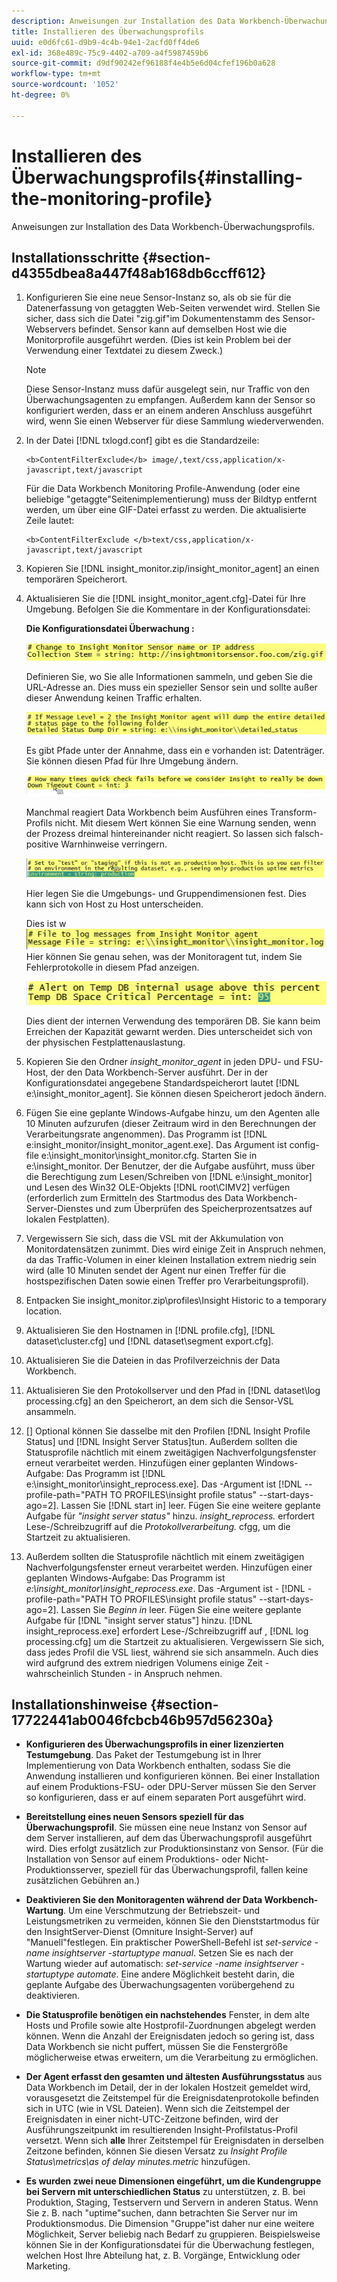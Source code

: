 ```yaml
---
description: Anweisungen zur Installation des Data Workbench-Überwachungsprofils.
title: Installieren des Überwachungsprofils
uuid: e0d6fc61-d9b9-4c4b-94e1-2acfd0ff4de6
exl-id: 368e489c-75c9-4402-a709-a4f5987459b6
source-git-commit: d9df90242ef96188f4e4b5e6d04cfef196b0a628
workflow-type: tm+mt
source-wordcount: '1052'
ht-degree: 0%

---
```


# Installieren des Überwachungsprofils{#installing-the-monitoring-profile}

Anweisungen zur Installation des Data Workbench-Überwachungsprofils.

## Installationsschritte {#section-d4355dbea8a447f48ab168db6ccff612}

1. Konfigurieren Sie eine neue Sensor-Instanz so, als ob sie für die Datenerfassung von getaggten Web-Seiten verwendet wird. Stellen Sie sicher, dass sich die Datei &quot;zig.gif&quot;im Dokumentenstamm des Sensor-Webservers befindet. Sensor kann auf demselben Host wie die Monitorprofile ausgeführt werden. (Dies ist kein Problem bei der Verwendung einer Textdatei zu diesem Zweck.)

   >[!NOTE]
   >
   >Diese Sensor-Instanz muss dafür ausgelegt sein, nur Traffic von den Überwachungsagenten zu empfangen. Außerdem kann der Sensor so konfiguriert werden, dass er an einem anderen Anschluss ausgeführt wird, wenn Sie einen Webserver für diese Sammlung wiederverwenden.

1. In der Datei [!DNL txlogd.conf] gibt es die Standardzeile:

   ```
   <b>ContentFilterExclude</b> image/,text/css,application/x-javascript,text/javascript
   ```

   Für die Data Workbench Monitoring Profile-Anwendung (oder eine beliebige &quot;getaggte&quot;Seitenimplementierung) muss der Bildtyp entfernt werden, um über eine GIF-Datei erfasst zu werden. Die aktualisierte Zeile lautet:

   ```
   <b>ContentFilterExclude </b>text/css,application/x-javascript,text/javascript
   ```

1. Kopieren Sie [!DNL insight_monitor.zip/insight_monitor_agent] an einen temporären Speicherort.
1. Aktualisieren Sie die [!DNL insight_monitor_agent.cfg]-Datei für Ihre Umgebung. Befolgen Sie die Kommentare in der Konfigurationsdatei:

   **Die Konfigurationsdatei Überwachung :**

   ![](assets/monitor_agent_cfg_sensor.png)

   Definieren Sie, wo Sie alle Informationen sammeln, und geben Sie die URL-Adresse an. Dies muss ein spezieller Sensor sein und sollte außer dieser Anwendung keinen Traffic erhalten.

   ![](assets/monitor_agent_cfg_dump.png)

   Es gibt Pfade unter der Annahme, dass ein e vorhanden ist: Datenträger. Sie können diesen Pfad für Ihre Umgebung ändern.

   ![](assets/monitor_agent_cfg_quickcheck.png)

   Manchmal reagiert Data Workbench beim Ausführen eines Transform-Profils nicht. Mit diesem Wert können Sie eine Warnung senden, wenn der Prozess dreimal hintereinander nicht reagiert. So lassen sich falsch-positive Warnhinweise verringern.

   ![](assets/monitor_agent_cfg_groups.png)

   Hier legen Sie die Umgebungs- und Gruppendimensionen fest. Dies kann sich von Host zu Host unterscheiden.

   Dies ist w ![](assets/monitor_agent_cfg_debug.png)Hier können Sie genau sehen, was der Monitoragent tut, indem Sie Fehlerprotokolle in diesem Pfad anzeigen.

   ![](assets/monitor_agent_cfg_tempdb.png)

   Dies dient der internen Verwendung des temporären DB. Sie kann beim Erreichen der Kapazität gewarnt werden. Dies unterscheidet sich von der physischen Festplattenauslastung.

1. Kopieren Sie den Ordner *insight_monitor_agent* in jeden DPU- und FSU-Host, der den Data Workbench-Server ausführt. Der in der Konfigurationsdatei angegebene Standardspeicherort lautet [!DNL e:\insight_monitor_agent]. Sie können diesen Speicherort jedoch ändern.

1. Fügen Sie eine geplante Windows-Aufgabe hinzu, um den Agenten alle 10 Minuten aufzurufen (dieser Zeitraum wird in den Berechnungen der Verarbeitungsrate angenommen). Das Programm ist [!DNL e:insight_monitor/insight_monitor_agent.exe]. Das Argument ist config-file e:\insight_monitor\insight_monitor.cfg. Starten Sie in e:\insight_monitor. Der Benutzer, der die Aufgabe ausführt, muss über die Berechtigung zum Lesen/Schreiben von [!DNL e:\insight_monitor] und Lesen des Win32 OLE-Objekts [!DNL root\CIMV2] verfügen (erforderlich zum Ermitteln des Startmodus des Data Workbench-Server-Dienstes und zum Überprüfen des Speicherprozentsatzes auf lokalen Festplatten).

1. Vergewissern Sie sich, dass die VSL mit der Akkumulation von Monitordatensätzen zunimmt. Dies wird einige Zeit in Anspruch nehmen, da das Traffic-Volumen in einer kleinen Installation extrem niedrig sein wird (alle 10 Minuten sendet der Agent nur einen Treffer für die hostspezifischen Daten sowie einen Treffer pro Verarbeitungsprofil).
1. Entpacken Sie insight_monitor.zip\profiles\Insight Historic to a temporary location.
1. Aktualisieren Sie den Hostnamen in [!DNL profile.cfg], [!DNL dataset\cluster.cfg] und [!DNL dataset\segment export.cfg].

1. Aktualisieren Sie die Dateien in das Profilverzeichnis der Data Workbench.
1. Aktualisieren Sie den Protokollserver und den Pfad in [!DNL dataset\log processing.cfg] an den Speicherort, an dem sich die Sensor-VSL ansammeln.
1. [] Optional können Sie dasselbe mit den Profilen  [!DNL Insight Profile Status] und  [!DNL Insight Server Status]tun. Außerdem sollten die Statusprofile nächtlich mit einem zweitägigen Nachverfolgungsfenster erneut verarbeitet werden. Hinzufügen einer geplanten Windows-Aufgabe: Das Programm ist [!DNL e:\insight_monitor\insight_reprocess.exe]. Das -Argument ist [!DNL --profile-path="PATH TO PROFILES\insight profile status" --start-days-ago=2]. Lassen Sie [!DNL start in] leer. Fügen Sie eine weitere geplante Aufgabe für *&quot;insight server status&quot;* hinzu. *insight_reprocess.* erfordert Lese-/Schreibzugriff auf die  *Protokollverarbeitung.* cfgg, um die Startzeit zu aktualisieren.

1. Außerdem sollten die Statusprofile nächtlich mit einem zweitägigen Nachverfolgungsfenster erneut verarbeitet werden. Hinzufügen einer geplanten Windows-Aufgabe: Das Programm ist *e:\insight_monitor\insight_reprocess.exe*. Das -Argument ist - [!DNL -profile-path="PATH TO PROFILES\insight profile status" --start-days-ago=2]. Lassen Sie *Beginn in* leer. Fügen Sie eine weitere geplante Aufgabe für [!DNL "insight server status"] hinzu. [!DNL insight_reprocess.exe] erfordert Lese-/Schreibzugriff auf ,  [!DNL log processing.cfg] um die Startzeit zu aktualisieren. Vergewissern Sie sich, dass jedes Profil die VSL liest, während sie sich ansammeln. Auch dies wird aufgrund des extrem niedrigen Volumens einige Zeit - wahrscheinlich Stunden - in Anspruch nehmen.

## Installationshinweise {#section-17722441ab0046fcbcb46b957d56230a}

* **Konfigurieren des Überwachungsprofils in einer lizenzierten Testumgebung**. Das Paket der Testumgebung ist in Ihrer Implementierung von Data Workbench enthalten, sodass Sie die Anwendung installieren und konfigurieren können. Bei einer Installation auf einem Produktions-FSU- oder DPU-Server müssen Sie den Server so konfigurieren, dass er auf einem separaten Port ausgeführt wird.
* **Bereitstellung eines neuen Sensors speziell für das Überwachungsprofil**. Sie müssen eine neue Instanz von Sensor auf dem Server installieren, auf dem das Überwachungsprofil ausgeführt wird. Dies erfolgt zusätzlich zur Produktionsinstanz von Sensor. (Für die Installation von Sensor auf einem Produktions- oder Nicht-Produktionsserver, speziell für das Überwachungsprofil, fallen keine zusätzlichen Gebühren an.)
* **Deaktivieren Sie den Monitoragenten während der Data Workbench-Wartung**. Um eine Verschmutzung der Betriebszeit- und Leistungsmetriken zu vermeiden, können Sie den Dienststartmodus für den InsightServer-Dienst (Omniture Insight-Server) auf &quot;Manuell&quot;festlegen. Ein praktischer PowerShell-Befehl ist *set-service -name insightserver -startuptype manual*. Setzen Sie es nach der Wartung wieder auf automatisch: *set-service -name insightserver -startuptype automate*. Eine andere Möglichkeit besteht darin, die geplante Aufgabe des Überwachungsagenten vorübergehend zu deaktivieren.
* **Die Statusprofile benötigen ein nachstehendes** Fenster, in dem alte Hosts und Profile sowie alte Hostprofil-Zuordnungen abgelegt werden können. Wenn die Anzahl der Ereignisdaten jedoch so gering ist, dass Data Workbench sie nicht puffert, müssen Sie die Fenstergröße möglicherweise etwas erweitern, um die Verarbeitung zu ermöglichen.
* **Der Agent erfasst den gesamten und ältesten Ausführungsstatus** aus Data Workbench im Detail, der in der lokalen Hostzeit gemeldet wird, vorausgesetzt die Zeitstempel für die Ereignisdatenprotokolle befinden sich in UTC (wie in VSL Dateien). Wenn sich die Zeitstempel der Ereignisdaten in einer nicht-UTC-Zeitzone befinden, wird der Ausführungszeitpunkt im resultierenden Insight-Profilstatus-Profil versetzt. Wenn sich **alle** Ihrer Zeitstempel für Ereignisdaten in derselben Zeitzone befinden, können Sie diesen Versatz zu *Insight Profile Status\metrics\as of delay minutes.metric* hinzufügen.

* **Es wurden zwei neue Dimensionen eingeführt, um die Kundengruppe bei Servern mit unterschiedlichen Status** zu unterstützen, z. B. bei Produktion, Staging, Testservern und Servern in anderen Status. Wenn Sie z. B. nach &quot;uptime&quot;suchen, dann betrachten Sie Server nur im Produktionsmodus. Die Dimension &quot;Gruppe&quot;ist daher nur eine weitere Möglichkeit, Server beliebig nach Bedarf zu gruppieren. Beispielsweise können Sie in der Konfigurationsdatei für die Überwachung festlegen, welchen Host Ihre Abteilung hat, z. B. Vorgänge, Entwicklung oder Marketing.
